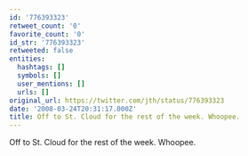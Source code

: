 ```yaml
---
id: '776393323'
retweet_count: '0'
favorite_count: '0'
id_str: '776393323'
retweeted: false
entities:
  hashtags: []
  symbols: []
  user_mentions: []
  urls: []
original_url: https://twitter.com/jth/status/776393323
date: '2008-03-24T20:31:17.000Z'
title: Off to St. Cloud for the rest of the week. Whoopee.
---
```


Off to St. Cloud for the rest of the week. Whoopee.